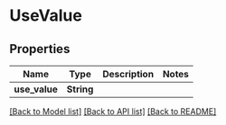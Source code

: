 # UseValue

## Properties

Name | Type | Description | Notes
------------ | ------------- | ------------- | -------------
**use_value** | **String** |  | 

[[Back to Model list]](../README.md#documentation-for-models) [[Back to API list]](../README.md#documentation-for-api-endpoints) [[Back to README]](../README.md)


